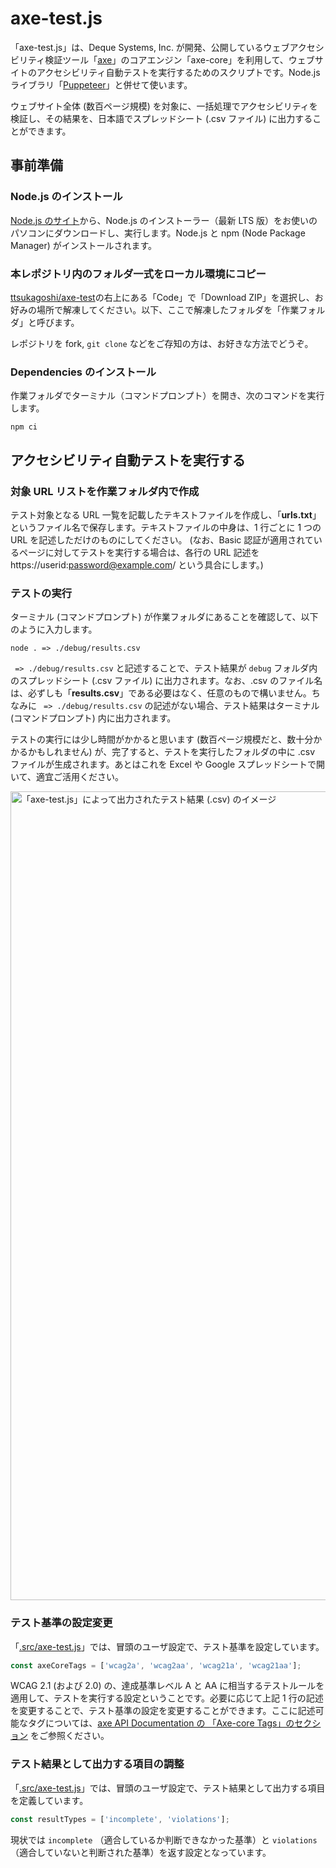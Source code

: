 # axe-test.js

「axe-test.js」は、Deque Systems, Inc. が開発、公開しているウェブアクセシビリティ検証ツール「[axe](https://www.deque.com/axe/)」のコアエンジン「axe-core」を利用して、ウェブサイトのアクセシビリティ自動テストを実行するためのスクリプトです。Node.js ライブラリ「[Puppeteer](https://pptr.dev/)」と併せて使います。

ウェブサイト全体 (数百ページ規模) を対象に、一括処理でアクセシビリティを検証し、その結果を、日本語でスプレッドシート (.csv ファイル) に出力することができます。

## 事前準備

### Node.js のインストール

[Node.js のサイト](https://nodejs.org/ja/)から、Node.js のインストーラー（最新 LTS 版）をお使いのパソコンにダウンロードし、実行します。Node.js と npm (Node Package Manager) がインストールされます。

### 本レポジトリ内のフォルダ一式をローカル環境にコピー

[ttsukagoshi/axe-test](https://github.com/ttsukagoshi/axe-test)の右上にある「Code」で「Download ZIP」を選択し、お好みの場所で解凍してください。以下、ここで解凍したフォルダを「作業フォルダ」と呼びます。

レポジトリを fork, `git clone` などをご存知の方は、お好きな方法でどうぞ。

### Dependencies のインストール

作業フォルダでターミナル（コマンドプロンプト）を開き、次のコマンドを実行します。

```
npm ci
```

## アクセシビリティ自動テストを実行する

### 対象 URL リストを作業フォルダ内で作成

テスト対象となる URL 一覧を記載したテキストファイルを作成し、「**urls.txt**」というファイル名で保存します。テキストファイルの中身は、1 行ごとに 1 つの URL を記述しただけのものにしてください。
(なお、Basic 認証が適用されているページに対してテストを実行する場合は、各行の URL 記述を https://userid:password@example.com/ という具合にします。)

### テストの実行

ターミナル (コマンドプロンプト) が作業フォルダにあることを確認して、以下のように入力します。

```
node . => ./debug/results.csv
```

` => ./debug/results.csv` と記述することで、テスト結果が `debug` フォルダ内のスプレッドシート (.csv ファイル) に出力されます。なお、.csv のファイル名は、必ずしも「**results.csv**」である必要はなく、任意のもので構いません。ちなみに ` => ./debug/results.csv` の記述がない場合、テスト結果はターミナル (コマンドプロンプト) 内に出力されます。

テストの実行には少し時間がかかると思います (数百ページ規模だと、数十分かかるかもしれません) が、完了すると、テストを実行したフォルダの中に .csv ファイルが生成されます。あとはこれを Excel や Google スプレッドシートで開いて、適宜ご活用ください。

<img width="1294" alt="「axe-test.js」によって出力されたテスト結果 (.csv) のイメージ" src="https://user-images.githubusercontent.com/17394690/108782594-32fb7900-75af-11eb-9d3c-df336d43dc0f.png">

### テスト基準の設定変更

「[.src/axe-test.js](https://github.com/ttsukagoshi/axe-test/blob/main/src/axe-test.js)」では、冒頭のユーザ設定で、テスト基準を設定しています。

```javascript
const axeCoreTags = ['wcag2a', 'wcag2aa', 'wcag21a', 'wcag21aa'];
```

WCAG 2.1 (および 2.0) の、達成基準レベル A と AA に相当するテストルールを適用して、テストを実行する設定ということです。必要に応じて上記 1 行の記述を変更することで、テスト基準の設定を変更することができます。ここに記述可能なタグについては、[axe API Documentation の 「Axe-core Tags」のセクション](https://www.deque.com/axe/core-documentation/api-documentation/#user-content-axe-core-tags) をご参照ください。

### テスト結果として出力する項目の調整

「[.src/axe-test.js](https://github.com/ttsukagoshi/axe-test/blob/main/src/axe-test.js)」では、冒頭のユーザ設定で、テスト結果として出力する項目を定義しています。

```javascript
const resultTypes = ['incomplete', 'violations'];
```

現状では `incomplete` （適合しているか判断できなかった基準）と `violations` （適合していないと判断された基準）を返す設定となっています。
